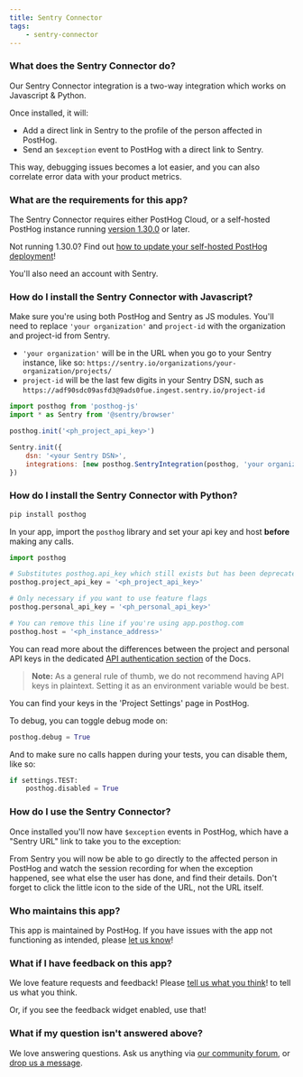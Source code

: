 ```yaml
---
title: Sentry Connector
tags:
    - sentry-connector
---
```


### What does the Sentry Connector do?

Our Sentry Connector integration is a two-way integration which works on Javascript & Python.

Once installed, it will:

-   Add a direct link in Sentry to the profile of the person affected in PostHog.
-   Send an `$exception` event to PostHog with a direct link to Sentry.

This way, debugging issues becomes a lot easier, and you can also correlate error data with your product metrics.

### What are the requirements for this app?

The Sentry Connector requires either PostHog Cloud, or a self-hosted PostHog instance running [version 1.30.0](https://posthog.com/blog/the-posthog-array-1-30-0) or later.

Not running 1.30.0? Find out [how to update your self-hosted PostHog deployment](https://posthog.com/docs/runbook/upgrading-posthog)!

You'll also need an account with Sentry.

### How do I install the Sentry Connector with Javascript?

Make sure you're using both PostHog and Sentry as JS modules. You'll need to replace `'your organization'` and `project-id` with the organization and project-id from Sentry.

-   `'your organization'` will be in the URL when you go to your Sentry instance, like so: `https://sentry.io/organizations/your-organization/projects/`
-   `project-id` will be the last few digits in your Sentry DSN, such as `https://adf90sdc09asfd3@9ads0fue.ingest.sentry.io/project-id`

```js
import posthog from 'posthog-js'
import * as Sentry from '@sentry/browser'

posthog.init('<ph_project_api_key>')

Sentry.init({
    dsn: '<your Sentry DSN>',
    integrations: [new posthog.SentryIntegration(posthog, 'your organization', project - id)],
})
```

### How do I install the Sentry Connector with Python?

```bash
pip install posthog
```

In your app, import the `posthog` library and set your api key and host **before** making any calls.

```python
import posthog

# Substitutes posthog.api_key which still exists but has been deprecated
posthog.project_api_key = '<ph_project_api_key>'

# Only necessary if you want to use feature flags
posthog.personal_api_key = '<ph_personal_api_key>'

# You can remove this line if you're using app.posthog.com
posthog.host = '<ph_instance_address>'
```

You can read more about the differences between the project and personal API keys in the dedicated [API authentication section](/docs/api/overview#authentication) of the Docs.

> **Note:** As a general rule of thumb, we do not recommend having API keys in plaintext. Setting it as an environment variable would be best.

You can find your keys in the 'Project Settings' page in PostHog.

To debug, you can toggle debug mode on:

```python
posthog.debug = True
```

And to make sure no calls happen during your tests, you can disable them, like so:

```python
if settings.TEST:
    posthog.disabled = True
```

### How do I use the Sentry Connector?

Once installed you'll now have `$exception` events in PostHog, which have a "Sentry URL" link to take you to the exception:

From Sentry you will now be able to go directly to the affected person in PostHog and watch the session recording for when the exception happened, see what else the user has done, and find their details. Don't forget to click the little icon to the side of the URL, not the URL itself.

### Who maintains this app?

This app is maintained by PostHog. If you have issues with the app not functioning as intended, please [let us know](http://app.posthog.com/home#supportModal)!

### What if I have feedback on this app?

We love feature requests and feedback! Please [tell us what you think](http://app.posthog.com/home#supportModal)! to tell us what you think.

Or, if you see the feedback widget enabled, use that!

### What if my question isn't answered above?

We love answering questions. Ask us anything via [our community forum](/questions), or [drop us a message](http://app.posthog.com/home#supportModal). 

